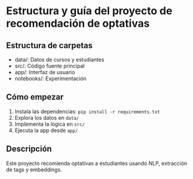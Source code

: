 # Estructura y guía del proyecto de recomendación de optativas

## Estructura de carpetas
- data/: Datos de cursos y estudiantes
- src/: Código fuente principal
- app/: Interfaz de usuario
- notebooks/: Experimentación

## Cómo empezar
1. Instala las dependencias: `pip install -r requirements.txt`
2. Explora los datos en `data/`
3. Implementa la lógica en `src/`
4. Ejecuta la app desde `app/`

## Descripción
Este proyecto recomienda optativas a estudiantes usando NLP, extracción de tags y embeddings.
